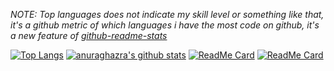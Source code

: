*NOTE: Top languages does not indicate my skill level or something like that, it's a github metric of which languages i have the most code on github, it's a new feature of [github-readme-stats](https://github.com/anuraghazra/github-readme-stats)*

[![Top Langs](https://github-readme-stats.vercel.app/api/top-langs/?username=SekiBetu&theme=radical)](https://github.com/anuraghazra/github-readme-stats)
[![anuraghazra's github stats](https://github-readme-stats.vercel.app/api?username=SekiBetu&show_icons=true&theme=radical)](https://github.com/anuraghazra/github-readme-stats)
[![ReadMe Card](https://github-readme-stats.vercel.app/api/pin/?username=tangx&repo=Stop-Ask-Questions-The-Stupid-Ways&theme=radical)](https://github.com/tangx/Stop-Ask-Questions-The-Stupid-Ways)
[![ReadMe Card](https://github-readme-stats.vercel.app/api/pin/?username=ryanhanwu&repo=How-To-Ask-Questions-The-Smart-Way&theme=radical)](https://github.com/ryanhanwu/How-To-Ask-Questions-The-Smart-Way)
